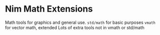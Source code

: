 # Nim Math Extensions
Math tools for graphics and general use.
`std/math` for basic purposes
`vmath`    for vector math, extended
Lots of extra tools not in vmath or std/math

